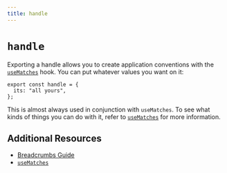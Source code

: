 ```yaml
---
title: handle
---
```


# `handle`

Exporting a handle allows you to create application conventions with the [`useMatches`][use-matches] hook. You can put whatever values you want on it:

```tsx
export const handle = {
  its: "all yours",
};
```

This is almost always used in conjunction with `useMatches`. To see what kinds of things you can do with it, refer to [`useMatches`][use-matches] for more information.

## Additional Resources

- [Breadcrumbs Guide][breadcrumbs-guide]
- [`useMatches`][use-matches]

[use-matches]: ../hooks/use-matches
[breadcrumbs-guide]: ../guides/breadcrumbs
